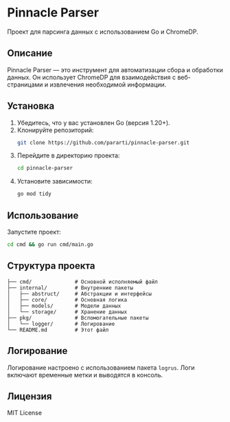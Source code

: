 # Pinnacle Parser

Проект для парсинга данных с использованием Go и ChromeDP.

## Описание

Pinnacle Parser — это инструмент для автоматизации сбора и обработки данных. Он использует ChromeDP для взаимодействия с веб-страницами и извлечения необходимой информации.

## Установка

1. Убедитесь, что у вас установлен Go (версия 1.20+).
2. Клонируйте репозиторий:
   ```bash
   git clone https://github.com/pararti/pinnacle-parser.git
   ```
3. Перейдите в директорию проекта:
   ```bash
   cd pinnacle-parser
   ```
4. Установите зависимости:
   ```bash
   go mod tidy
   ```

## Использование

Запустите проект:
```bash
cd cmd && go run cmd/main.go
```

## Структура проекта

```
├── cmd/              # Основной исполняемый файл
├── internal/         # Внутренние пакеты
│   ├── abstruct/     # Абстракции и интерфейсы
│   ├── core/         # Основная логика
│   ├── models/       # Модели данных
│   └── storage/      # Хранение данных
├── pkg/              # Вспомогательные пакеты
│   └── logger/       # Логирование
└── README.md         # Этот файл
```

## Логирование

Логирование настроено с использованием пакета `logrus`. Логи включают временные метки и выводятся в консоль.

## Лицензия

MIT License
